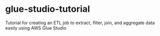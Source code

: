 # glue-studio-tutorial
Tutorial for creating an ETL job to extract, filter, join, and aggregate data easily using AWS Glue Studio
